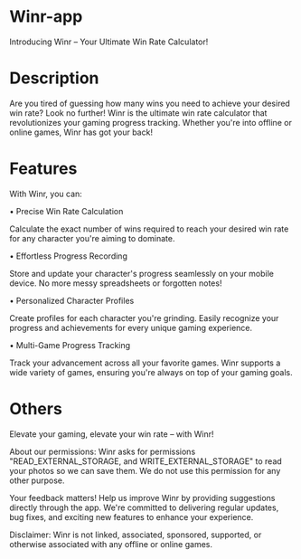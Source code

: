 # Winr-app
Introducing Winr – Your Ultimate Win Rate Calculator!

# Description

Are you tired of guessing how many wins you need to achieve your desired win rate? Look no further! Winr is the ultimate win rate calculator that revolutionizes your gaming progress tracking. Whether you're into offline or online games, Winr has got your back!

# Features

With Winr, you can:

• Precise Win Rate Calculation
        
Calculate the exact number of wins required to reach your desired win rate for any character you're aiming to dominate.

• Effortless Progress Recording

Store and update your character's progress seamlessly on your mobile device. No more messy spreadsheets or forgotten notes!
        
• Personalized Character Profiles

Create profiles for each character you're grinding. Easily recognize your progress and achievements for every unique gaming experience.

• Multi-Game Progress Tracking

Track your advancement across all your favorite games. Winr supports a wide variety of games, ensuring you're always on top of your gaming goals.

# Others

Elevate your gaming, elevate your win rate – with Winr!

About our permissions:
Winr asks for permissions "READ_EXTERNAL_STORAGE, and WRITE_EXTERNAL_STORAGE" to read your photos so we can save them. We do not use this permission for any other purpose.

Your feedback matters! Help us improve Winr by providing suggestions directly through the app. We're committed to delivering regular updates, bug fixes, and exciting new features to enhance your experience.

Disclaimer:
Winr is not linked, associated, sponsored, supported, or otherwise associated with any offline or online games.
